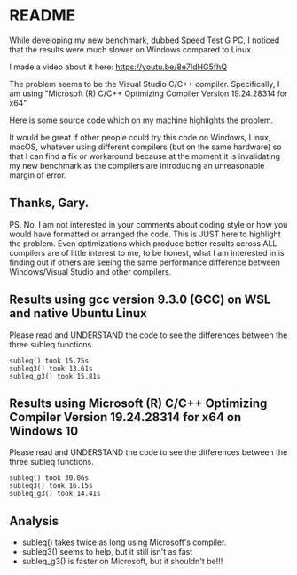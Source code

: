 # README

While developing my new benchmark, dubbed Speed Test G PC, I noticed that the results were much slower on Windows compared to Linux.

I made a video about it here: https://youtu.be/8e7IdHG5fhQ

The problem seems to be the Visual Studio C/C++ compiler. Specifically, I am using "Microsoft (R) C/C++ Optimizing Compiler Version 19.24.28314 for x64"

Here is some source code which on my machine highlights the problem.

It would be great if other people could try this code on Windows, Linux, macOS, whatever using different compilers (but on the same hardware) so that I can find a fix
or workaround because at the moment it is invalidating my new benchmark as the compilers are introducing an unreasonable margin of error.

Thanks, Gary.
---
PS. No, I am not interested in your comments about coding style or how you would have formatted or arranged the code. This is JUST here to highlight the problem. Even optimizations which produce better results across ALL compilers are of little interest to me, to be honest, what I am interested in is finding out if others are seeing the same performance difference between Windows/Visual Studio and other compilers.

## Results using gcc version 9.3.0 (GCC) on WSL and native Ubuntu Linux
Please read and UNDERSTAND the code to see the differences between the three subleq functions.
```
subleq() took 15.75s
subleq3() took 13.61s
subleq_g3() took 15.81s
```

## Results using Microsoft (R) C/C++ Optimizing Compiler Version 19.24.28314 for x64 on Windows 10
Please read and UNDERSTAND the code to see the differences between the three subleq functions.
```
subleq() took 30.06s
subleq3() took 16.15s
subleq_g3() took 14.41s
```
## Analysis
* subleq() takes twice as long using Microsoft's compiler.
* subleq3() seems to help, but it still isn't as fast
* subleq_g3() is faster on Microsoft, but it shouldn't be!!!
